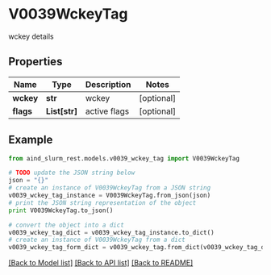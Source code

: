 # V0039WckeyTag

wckey details

## Properties

Name | Type | Description | Notes
------------ | ------------- | ------------- | -------------
**wckey** | **str** | wckey | [optional] 
**flags** | **List[str]** | active flags | [optional] 

## Example

```python
from aind_slurm_rest.models.v0039_wckey_tag import V0039WckeyTag

# TODO update the JSON string below
json = "{}"
# create an instance of V0039WckeyTag from a JSON string
v0039_wckey_tag_instance = V0039WckeyTag.from_json(json)
# print the JSON string representation of the object
print V0039WckeyTag.to_json()

# convert the object into a dict
v0039_wckey_tag_dict = v0039_wckey_tag_instance.to_dict()
# create an instance of V0039WckeyTag from a dict
v0039_wckey_tag_form_dict = v0039_wckey_tag.from_dict(v0039_wckey_tag_dict)
```
[[Back to Model list]](../README.md#documentation-for-models) [[Back to API list]](../README.md#documentation-for-api-endpoints) [[Back to README]](../README.md)


